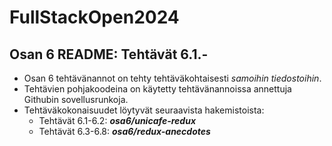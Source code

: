 # FullStackOpen2024

## Osan 6 README: Tehtävät 6.1.-

- Osan 6 tehtävänannot on tehty tehtäväkohtaisesti *samoihin tiedostoihin*.
- Tehtävien pohjakoodeina on käytetty tehtävänannoissa annettuja Githubin sovellusrunkoja.
- Tehtäväkokonaisuudet löytyvät seuraavista hakemistoista:
  - Tehtävät 6.1-6.2: _**osa6/unicafe-redux**_
  - Tehtävät 6.3-6.8: _**osa6/redux-anecdotes**_


